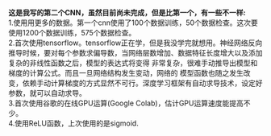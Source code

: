 **这是我写的第二个CNN，虽然目前尚未完成，但是比第一个，有一些不一样:<br>**
1.使用用更多的数据。第一个cnn使用了100个数据训练，50个数据检查。这次要使用1200个数据训练，575个数据检查。<br>
2.首次使用tensorflow。tensorflow正在学，但是我没学完就想用。神经网络反向推导时候，要对每个参数求偏导数，当网络层数增加、数据特征长度增大以及添加复杂的非线性函数之后，模型的表达式将变得 非常复杂，很难手动推导出模型和梯度的计算公式。而且一旦网络结构发生变动，网络的 模型函数也随之发生改变，依赖手动计算梯度的方式显然不可行。深度学习框架有自动求导技术，设定好参数，就可以自动求导。<br>
3.首次使用谷歌的在线GPU运算(Google Colab)，估计GPU运算速度能提高不少。<br>
4.使用ReLU函数，上次使用的是sigmoid.<br>
